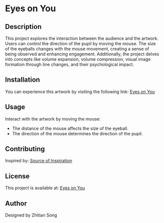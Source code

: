 # Eyes on You

## Description

This project explores the interaction between the audience and the artwork. Users can control the direction of the pupil by moving the mouse. The size of the eyeballs changes with the mouse movement, creating a sense of being observed and enhancing engagement. Additionally, the project delves into concepts like volume expansion, volume compression, visual image formation through line changes, and their psychological impact.

## Installation

You can experience this artwork by visiting the following link: [Eyes on You](https://editor.p5js.org/ZhitianSong/full/GBPgKC9wt)

## Usage

Interact with the artwork by moving the mouse:
- The distance of the mouse affects the size of the eyeball.
- The direction of the mouse determines the direction of the pupil.

## Contributing

Inspired by: [Source of Inspiration](https://openprocessing.org/sketch/1937261)

## License

This project is available at: [Eyes on You](https://editor.p5js.org/ZhitianSong/sketches/GBPgKC9wt)

## Author

Designed by Zhitian Song
